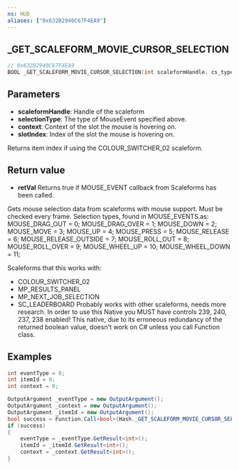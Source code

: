 ```yaml
---
ns: HUD
aliases: ["0x632B2940C67F4EA9"]
---
```

## _GET_SCALEFORM_MOVIE_CURSOR_SELECTION
 
```c
// 0x632B2940C67F4EA9
BOOL _GET_SCALEFORM_MOVIE_CURSOR_SELECTION(int scaleformHandle, cs_type(Any*) bool* received, cs_type(Any*) int* selectionType, cs_type(Any*) int* context, int* slotIndex);
```
  
## Parameters
* **scaleformHandle**: Handle of the scaleform
* **selectionType**: The type of MouseEvent specified above.
* **context**: Context of the slot the mouse is hovering on.
* **slotIndex**: Index of the slot the mouse is hovering on.

 Returns item index if using the COLOUR_SWITCHER_02 scaleform.
## Return value
* **retVal** Returns true if MOUSE_EVENT callback from Scaleforms has been called.

Gets mouse selection data from scaleforms with mouse support. Must be checked every frame.
Selection types, found in MOUSE_EVENTS.as:
MOUSE_DRAG_OUT = 0;
MOUSE_DRAG_OVER = 1;
MOUSE_DOWN = 2;
MOUSE_MOVE = 3;
MOUSE_UP = 4;
MOUSE_PRESS = 5;
MOUSE_RELEASE = 6;
MOUSE_RELEASE_OUTSIDE = 7;
MOUSE_ROLL_OUT = 8;
MOUSE_ROLL_OVER = 9;
MOUSE_WHEEL_UP = 10;
MOUSE_WHEEL_DOWN = 11;
 
Scaleforms that this works with: 
- COLOUR_SWITCHER_02
- MP_RESULTS_PANEL
- MP_NEXT_JOB_SELECTION
- SC_LEADERBOARD
Probably works with other scaleforms, needs more research.
In order to use this Native you MUST have controls 239, 240, 237, 238 enabled!
This native, due to its erroneous redundancy of the returned boolean value, doesn't work on C# unless you call Function class.

## Examples
```cs
int eventType = 0;
int itemId = 0;
int context = 0;

OutputArgument _eventType = new OutputArgument();
OutputArgument _context = new OutputArgument();
OutputArgument _itemId = new OutputArgument();
bool success = Function.Call<bool>(Hash._GET_SCALEFORM_MOVIE_CURSOR_SELECTION, scaleform.Handle, _eventType, _context, _itemId);
if (success)
{
    eventType = _eventType.GetResult<int>();
    itemId = _itemId.GetResult<int>();
    context = _context.GetResult<int>();
}
```